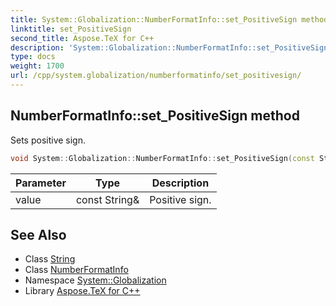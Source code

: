 ```yaml
---
title: System::Globalization::NumberFormatInfo::set_PositiveSign method
linktitle: set_PositiveSign
second_title: Aspose.TeX for C++
description: 'System::Globalization::NumberFormatInfo::set_PositiveSign method. Sets positive sign in C++.'
type: docs
weight: 1700
url: /cpp/system.globalization/numberformatinfo/set_positivesign/
---
```

## NumberFormatInfo::set_PositiveSign method


Sets positive sign.

```cpp
void System::Globalization::NumberFormatInfo::set_PositiveSign(const String &value)
```


| Parameter | Type | Description |
| --- | --- | --- |
| value | const String\& | Positive sign. |

## See Also

* Class [String](../../../system/string/)
* Class [NumberFormatInfo](../)
* Namespace [System::Globalization](../../)
* Library [Aspose.TeX for C++](../../../)
